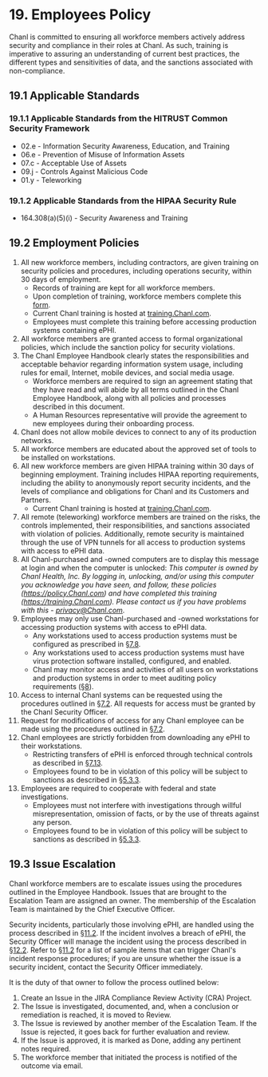 # 19. Employees Policy

Chanl is committed to ensuring all workforce members actively address security and compliance in their roles at Chanl. As such, training is imperative to assuring an understanding of current best practices, the different types and sensitivities of data, and the sanctions associated with non-compliance.

## 19.1 Applicable Standards

### 19.1.1 Applicable Standards from the HITRUST Common Security Framework

* 02.e - Information Security Awareness, Education, and Training
* 06.e - Prevention of Misuse of Information Assets
* 07.c - Acceptable Use of Assets
* 09.j - Controls Against Malicious Code
* 01.y - Teleworking

### 19.1.2 Applicable Standards from the HIPAA Security Rule

* 164.308(a)(5)(i) - Security Awareness and Training

## 19.2 Employment Policies

1. All new workforce members, including contractors, are given training on security policies and procedures, including operations security, within 30 days of employment.
   * Records of training are kept for all workforce members.
   * Upon completion of training, workforce members complete this [form](https://docs.google.com/a/catalyze.io/forms/d/1bmEK3TidACj6ForBqGMaINPjIckv9ht28rtkGEQsBGs/viewform?usp=send_form).
   * Current Chanl training is hosted at [training.Chanl.com](https://training.Chanl.com/).
   * Employees must complete this training before accessing production systems containing ePHI.
2. All workforce members are granted access to formal organizational policies, which include the sanction policy for security violations.
3. The Chanl Employee Handbook clearly states the responsibilities and acceptable behavior regarding information system usage, including rules for email, Internet, mobile devices, and social media usage.
   * Workforce members are required to sign an agreement stating that they have read and will abide by all terms outlined in the Chanl Employee Handbook, along with all policies and processes described in this document.
   * A Human Resources representative will provide the agreement to new employees during their onboarding process.
4. Chanl does not allow mobile devices to connect to any of its production networks.
5. All workforce members are educated about the approved set of tools to be installed on workstations.
6. All new workforce members are given HIPAA training within 30 days of beginning employment. Training includes HIPAA reporting requirements, including the ability to anonymously report security incidents, and the levels of compliance and obligations for Chanl and its Customers and Partners.
   * Current Chanl training is hosted at [training.Chanl.com](https://training.Chanl.com/).
7. All remote (teleworking) workforce members are trained on the risks, the controls implemented, their responsibilities, and sanctions associated with violation of policies. Additionally, remote security is maintained through the use of VPN tunnels for all access to production systems with access to ePHI data.
8. All Chanl-purchased and -owned computers are to display this message at login and when the computer is unlocked: *This computer is owned by Chanl Health, Inc. By logging in, unlocking, and/or using this computer you acknowledge you have seen, and follow, these policies (https://policy.Chanl.com) and have completed this training (https://training.Chanl.com). Please contact us if you have problems with this - privacy@Chanl.com*.
9. Employees may only use Chanl-purchased and -owned workstations for accessing production systems with access to ePHI data.
   * Any workstations used to access production systems must be configured as prescribed in [§7.8](#7.8-employee-workstation-use).
   * Any workstations used to access production systems must have virus protection software installed, configured, and enabled.
   * Chanl may monitor access and activities of all users on workstations and production systems in order to meet auditing policy requirements ([§8](#8.-auditing-policy)).
10. Access to internal Chanl systems can be requested using the procedures outlined in [§7.2](#7.2-access-establishment-and-modification). All requests for access must be granted by the Chanl Security Officer.
11. Request for modifications of access for any Chanl employee can be made using the procedures outlined in [§7.2](#7.2-access-establishment-and-modification).
12. Chanl employees are strictly forbidden from downloading any ePHI to their workstations.
    * Restricting transfers of ePHI is enforced through technical controls as described in [§7.13](#7.13-access-to-ephi).
    * Employees found to be in violation of this policy will be subject to sanctions as described in [§5.3.3](#5.3-security-officer).
13. Employees are required to cooperate with federal and state investigations.
    * Employees must not interfere with investigations through willful misrepresentation, omission of facts, or by the use of threats against any person.
    * Employees found to be in violation of this policy will be subject to sanctions as described in [§5.3.3](#5.3-security-officer).

## 19.3 Issue Escalation

Chanl workforce members are to escalate issues using the procedures outlined in the Employee Handbook. Issues that are brought to the Escalation Team are assigned an owner. The membership of the Escalation Team is maintained by the Chief Executive Officer.

Security incidents, particularly those involving ePHI, are handled using the process described in [§11.2](#11.2-incident-management-policies). If the incident involves a breach of ePHI, the Security Officer will manage the incident using the process described in [§12.2](#12.2-Chanl-breach-policy). Refer to [§11.2](#11.2-incident-management-policies) for a list of sample items that can trigger Chanl's incident response procedures; if you are unsure whether the issue is a security incident, contact the Security Officer immediately.

It is the duty of that owner to follow the process outlined below:

1. Create an Issue in the JIRA Compliance Review Activity (CRA) Project.
2. The Issue is investigated, documented, and, when a conclusion or remediation is reached, it is moved to Review.
3. The Issue is reviewed by another member of the Escalation Team. If the Issue is rejected, it goes back for further evaluation and review.
4. If the Issue is approved, it is marked as Done, adding any pertinent notes required.
5. The workforce member that initiated the process is notified of the outcome via email.
